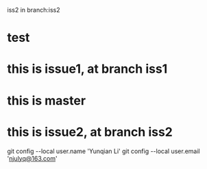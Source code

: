 iss2 in branch:iss2

# test

# this is issue1, at branch iss1

# this is master

# this is issue2, at branch iss2

git config --local user.name 'Yunqian Li'
git config --local user.email 'njulyq@163.com'